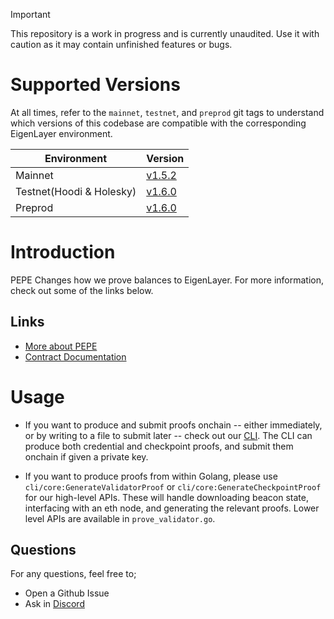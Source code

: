> [!IMPORTANT] 
> This repository is a work in progress and is currently unaudited. Use it with caution as it may contain unfinished features or bugs.

# Supported Versions

At all times, refer to the `mainnet`, `testnet`, and `preprod` git tags to understand which versions of this codebase are compatible with the corresponding EigenLayer environment.


| Environment    |     Version   |
| -------------- | ------------- |
| Mainnet                 |       [v1.5.2](https://github.com/Layr-Labs/eigenpod-proofs-generation/releases/tag/v1.5.2) |
| Testnet(Hoodi & Holesky)|       [v1.6.0](https://github.com/Layr-Labs/eigenpod-proofs-generation/releases/tag/v1.6.0) |
| Preprod                 |       [v1.6.0](https://github.com/Layr-Labs/eigenpod-proofs-generation/releases/tag/v1.6.0) |

# Introduction

PEPE Changes how we prove balances to EigenLayer. For more information, check out some of the links below.

## Links

- [More about PEPE](https://hackmd.io/U36dE9lnQha3tbf7D0GtKw?view)
- [Contract Documentation](https://github.com/Layr-Labs/eigenlayer-contracts/blob/feat/partial-withdrawal-batching/docs/core/EigenPod.md)

# Usage

- If you want to produce and submit proofs onchain -- either immediately, or by writing to a file to submit later -- check out our [CLI](./cli/README.md). The CLI can produce both credential and checkpoint proofs, and submit them onchain if given a private key.

- If you want to produce proofs from within Golang, please use `cli/core:GenerateValidatorProof` or `cli/core:GenerateCheckpointProof` for our high-level APIs. These will handle downloading beacon state, interfacing with an eth node, and generating the relevant proofs. Lower level APIs are available in `prove_validator.go`.

## Questions

For any questions, feel free to;

- Open a Github Issue
- Ask in [Discord](https://discord.com/invite/eigenlayer)
